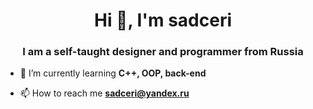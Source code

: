 <h1 align="center">Hi 👋, I'm sadceri</h1>
<h3 align="center">I am a self-taught designer and programmer from Russia</h3>

- 🌱 I’m currently learning **C++, OOP, back-end**

- 📫 How to reach me **sadceri@yandex.ru**

